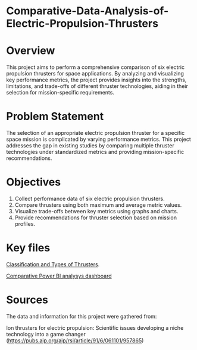 # Comparative-Data-Analysis-of-Electric-Propulsion-Thrusters
# Overview
This project aims to perform a comprehensive comparison of six electric propulsion thrusters for space applications. By analyzing and visualizing key performance metrics, the project provides insights into the strengths, limitations, and trade-offs of different thruster technologies, aiding in their selection for mission-specific requirements.

# Problem Statement
The selection of an appropriate electric propulsion thruster for a specific space mission is complicated by varying performance metrics. This project addresses the gap in existing studies by comparing multiple thruster technologies under standardized metrics and providing mission-specific recommendations.

# Objectives
1. Collect performance data of six electric propulsion thrusters.
2. Compare thrusters using both maximum and average metric values.
3. Visualize trade-offs between key metrics using graphs and charts.
4. Provide recommendations for thruster selection based on mission profiles.

# Key files
[Classification and Types of Thrusters](./Classification%20and%20types%20of%20Thrusters.pdf).

[Comparative Power BI analysys dashboard](./Comparative%20Data%20Analysis%20of%20Electric%20Propulsion%20Thrusters)



# Sources
The data and information for this project were gathered from:

Ion thrusters for electric propulsion: Scientific issues developing a niche technology into a game changer (https://pubs.aip.org/aip/rsi/article/91/6/061101/957865)
